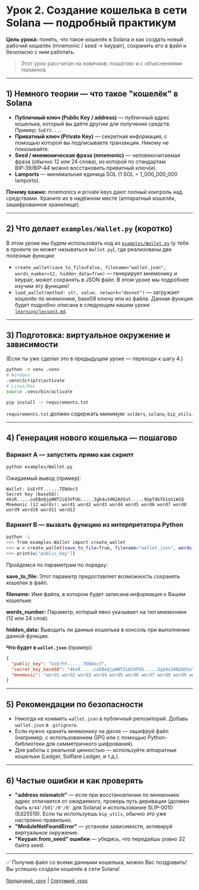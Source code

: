 # Урок 2. Создание кошелька в сети Solana — подробный практикум

**Цель урока:** понять, что такое кошелёк в Solana и как создать новый рабочий кошелёк (mnemonic / seed → keypair), сохранить его в файл и безопасно с ним работать.

> Этот урок рассчитан на новичков: пошагово и с объяснениями терминов.

---

## 1) Немного теории — что такое "кошелёк" в Solana

- **Публичный ключ (Public Key / address)** — публичный адрес кошелька, который вы даёте другим для получения средств. Пример: `5oEYV...`.
- **Приватный ключ (Private Key)** — секретная информация, с помощью которой вы подписываете транзакции. Никому не показывайте.
- **Seed / мнемоническая фраза (mnemonic)** — человекочитаемая фраза (обычно 12 или 24 слова), из которой по стандартам BIP‑39/BIP‑44 можно восстановить приватный ключ(и).
- **Lamports** — минимальная единица SOL (1 SOL = 1_000_000_000 lamports).

**Почему важно:** mnemonics и private keys дают полный контроль над средствами. Храните их в надёжном месте (аппаратный кошелёк, зашифрованное хранилище).

---

## 2) Что делает `examples/Wallet.py` (коротко)

В этом уроке мы будем использовать код из [`examples/Wallet.py`](../examples/Wallet.py) (у тебя в проекте он может называться `Wallet.py`), где реализованы две полезные функции:

- `create_wallet(save_to_file=False, filename="wallet.json", words_number=12, hidden_data=True)` — генерирует мнемонику и keypair, может сохранять в JSON файл.
В этом уроке мы подробнее изучим эту функцию!
- `load_wallet(method: str, value, network="devnet")` — загружает кошелёк по мнемонике, base58 ключу или из файла. Данная функция будет подробно описана в следующем нашем уроке [`learning/lesson3.md`](../learning/lesson3.md).


---

## 3) Подготовка: виртуальное окружение и зависимости
(Если ты уже сделал это в предыдущем уроке — переходи к шагу 4.)

```bash
python -m venv .venv
# Windows
.venv\Scripts\activate
# Linux/Mac
source .venv/bin/activate

pip install -r requirements.txt
```

`requirements.txt` должен содержать минимум: `solders`, `solana`, `bip_utils`.

---

## 4) Генерация нового кошелька — пошагово

### Вариант A — запустить прямо как скрипт
```bash
python examples/Wallet.py
```
Ожидаемый вывод (пример):
```
Wallet: GsErFF......7ENdoc3
Secret key (base58): 4ksR.....coEBoQjpWNTZiQ3VFUG.....3gb4u34N2AXSot.....9UpT4bfb1oSiW1Q
Mnemonic (12 words): word1 word2 word3 word4 word5 word6 word7 word8 word9 word10 word11 word12 
```

### Вариант B — вызвать функцию из интерпретатора Python
```bash
python -i
>>> from examples.Wallet import create_wallet
>>> w = create_wallet(save_to_file=True, filename="wallet.json", words_number=12, hidden_data=False)
>>> print(w["public_key"])
```
Пройдемся по параметрам по порядку:

**save_to_file:** Этот параметр предоставляет возможность сохранять кошелек в файл.

**filename:** Имя файла, в котором будет записана информация о Вашем кошельке.

**words_number:** Параметр, который явно указывает на тип мнемоники (12 или 24 слов).

**hidden_data:** Выводить ли данные кошелька в консоль при выполнении данной функции.


**Что будет в `wallet.json`** (пример):
```json
{
  "public_key": "GsErFF......7ENdoc3",
  "secret_key_base58": "4ksR.....coEBoQjpWNTZiQ3VFUG.....3gb4u34N2AXSot.....9UpT4bfb1oSiW1Q",
  "mnemonic": "word1 word2 word3 word4 word5 word6 word7 word8 word9 word10 word11 word12"
}
```

---

## 5) Рекомендации по безопасности

- Никогда не коммить `wallet.json` в публичный репозиторий. Добавь `wallet.json` в `.gitignore`.
- Если нужно хранить мнемонику на диске — зашифруй файл (например, с использованием GPG или с помощью Python-библиотеки для симметричного шифрования).
- Для работы с реальной ценностью — используйте аппаратные кошельки (Ledger, Solflare Ledger, и т.д.).

---

## 6) Частые ошибки и как проверять

- **"address mismatch"** — если при восстановлении по мнемонике адрес отличается от ожидаемого, проверь путь деривации (должен быть `m/44'/501'/0'/0'` для Solana) и использование SLIP-0010 (Ed25519). Если ты используешь `bip_utils`, обычно это уже настроено правильно.
- **"ModuleNotFoundError"** — установи зависимости, активируй виртуальное окружение.
- **"Keypair.from_seed" ошибки** — убедись, что передаёшь ровно 32 байта seed.

---

✅ Получив файл со всеми данными кошелька, можно Вас поздравить! Вы успешно создали кошелёк в сети Solana!

[`Предыдущий урок`](../learning/lesson1.md) | [`Следующий урок`](../learning/lesson3.md)
